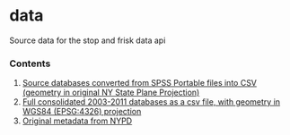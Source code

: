data
====

Source data for the stop and frisk data api


### Contents

1. [Source databases converted from SPSS Portable files into CSV (geometry in original NY State Plane Projection)](data/src)
2. [Full consolidated 2003-2011 databases as a csv file, with geometry in WGS84 (EPSG:4326) projection](data/mod)
3. [Original metadata from NYPD](data/metadata)
